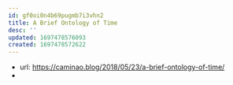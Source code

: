 ```yaml
---
id: gf0oi0n4b69pugmb7i3vhn2
title: A Brief Ontology of Time
desc: ''
updated: 1697478576093
created: 1697478572622
---
```


- url: https://caminao.blog/2018/05/23/a-brief-ontology-of-time/
- 